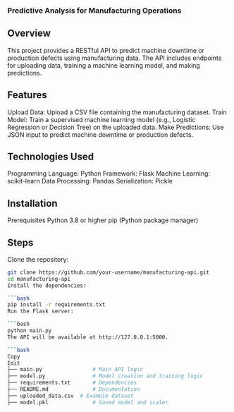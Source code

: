 ### Predictive Analysis for Manufacturing Operations
## Overview
This project provides a RESTful API to predict machine downtime or production defects using manufacturing data. The API includes endpoints for uploading data, training a machine learning model, and making predictions.

## Features
Upload Data: Upload a CSV file containing the manufacturing dataset.
Train Model: Train a supervised machine learning model (e.g., Logistic Regression or Decision Tree) on the uploaded data.
Make Predictions: Use JSON input to predict machine downtime or production defects.
## Technologies Used
Programming Language: Python
Framework: Flask
Machine Learning: scikit-learn
Data Processing: Pandas
Serialization: Pickle
## Installation
Prerequisites
Python 3.8 or higher
pip (Python package manager)
## Steps
Clone the repository:

```bash
git clone https://github.com/your-username/manufacturing-api.git
cd manufacturing-api
Install the dependencies:

```bash
pip install -r requirements.txt
Run the Flask server:

```bash
python main.py
The API will be available at http://127.0.0.1:5000.

```bash
Copy
Edit
├── main.py                # Main API logic
├── model.py               # Model creation and training logic
├── requirements.txt       # Dependencies
├── README.md              # Documentation
├── uploaded_data.csv  # Example dataset
├── model.pkl              # Saved model and scaler